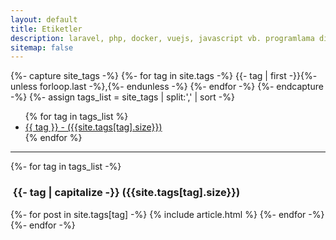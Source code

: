 ```yaml
---
layout: default
title: Etiketler
description: laravel, php, docker, vuejs, javascript vb. programlama dilleri, frameworkleri, teknolojileri ve diğer çeşitli alanlar hakkındaki bilgi, düşünce ve deneyimlerimi içeren makalelerin etiketleri
sitemap: false
---
```


{%- capture site_tags -%}
    {%- for tag in site.tags -%}
        {{- tag | first -}}{%- unless forloop.last -%},{%- endunless -%}
    {%- endfor -%}
{%- endcapture -%}
{%- assign tags_list = site_tags | split:',' | sort -%}

<div class="tags">
    <ul>
        {% for tag in tags_list %}
        <li><a href="#{{- tag -}}"><span>{{ tag }} - ({{site.tags[tag].size}})</span></a></li>
        {% endfor %}
    </ul>
</div>

<hr>

<div id="full-tags-list">
{%- for tag in tags_list -%}
    <h3 id="{{- tag -}}" class="linked-section mt-3">
        <i class="fa fa-tag" aria-hidden="true"></i>
        &nbsp;{{- tag | capitalize -}}&nbsp;({{site.tags[tag].size}})
    </h3>
    <div class="post-list">
        {%- for post in site.tags[tag] -%}
        {% include article.html %}
        {%- endfor -%}
    </div>
{%- endfor -%}
</div>